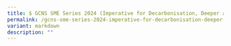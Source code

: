 ```yaml
---
title: $ GCNS SME Series 2024 (Imperative for Decarbonisation, Deeper and Faster)
permalink: /gcns-sme-series-2024-imperative-for-decarbonisation-deeper-and-faster/
variant: markdown
description: ""
---
```

